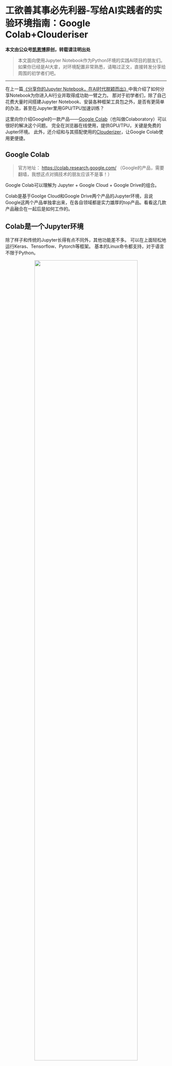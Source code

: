 # 工欲善其事必先利器-写给AI实践者的实验环境指南：Google Colab+Clouderiser

**本文由公众号[凯恩博](https://mp.weixin.qq.com/s?__biz=MzU4NDczNjI0NA==&mid=2247483673&idx=1&sn=c325e1d3fcdffdb09f635124e226c84c&chksm=fd940d82cae384947008aceaa764586865b5c023b08089181f5daa051048f926c1907a2038e7&scene=0&xtrack=1#rd)原创，转载请注明出处**

> 本文面向使用Jupyter Notebook作为Python环境的实践AI项目的朋友们。
如果你已经是AI大拿，对环境配置非常熟悉，请略过正文，直接转发分享给周围的初学者们吧。

---
在上一篇[《分享你的Jupyter Notebook，在AI时代脱颖而出》](https://zhuanlan.zhihu.com/p/56701064)中我介绍了如何分享Notebook为你进入AI行业并取得成功助一臂之力。
那对于初学者们，除了自己花费大量时间搭建Jupyter Notebook、安装各种框架工具包之外，是否有更简单的办法，甚至在Jupyter里用GPU/TPU加速训练？

这里向你介绍Google的一款产品——[Google Colab](https://colab.research.google.com/)（也叫做Colaboratory）可以很好的解决这个问题。
完全在浏览器在线使用，提供GPU/TPU，关键是免费的Jupter环境。
此外，还介绍和与其搭配使用的[Clouderizer](https://clouderizer.com/)，让Google Colab使用更便捷。

## Google Colab

> 官方地址： https://colab.research.google.com/ （Google的产品，需要翻墙，我想这点对搞技术的朋友应该不是事！）

Google Colab可以理解为 Jupyter + Google Cloud + Google Drive的组合。

Colab是基于Goolge Cloud和Google Drive两个产品的Jupyter环境，且说Google这两个产品单独拿出来，在各自领域都是实力雄厚的top产品。看看这几款产品融合在一起后是如何工作的。

## Colab是一个Jupyter环境
除了样子和传统的Jupyter长得有点不同外，其他功能差不多。 可以在上面轻松地运行Keras、Tensorflow、Pytorch等框架。 基本的Linux命令都支持，对于语言不限于Python。

<p align="center"><img src="google-colab/colab-1.png" width="80%" /></p>

## 基于Google Drive的存储
基于Google Drive的好处是，如果你在本地安装了Google Drive的同步盘，可以很方便的管理（包括分享）项目和数据集，然后配合Colab做训练或联系。下面看看具体的功能。

**可以直接在Google Drive中创建ipynb文件**
<p align="center"><img src="google-colab/colab-create-in-drive.png" width="80%" /></p>

**也可以像传普通文件一样，从本地上传到Google Drive中的ipynb文件直接打开运行**

**在已运行的ipynb环境中加载Google Drive里的数据**

当做训练时，需要训练集，但从Google Drive里打开的ipynb不能直接加载Drive里的数据，有两个办法：
1. 打开一个ipynb，然后在“Files”的tab下，上传数据集，但不推荐，因为麻烦，而且慢！
<p align="center"><img src="google-colab/colab-upload.png" width="80%" /></p>

2. 直接在ipynb里加载(mount) 你的Google Drive：
``` python
from google.colab import drive
drive.mount('/content/drive')
```
然后点开Google Drive链接的授权，填入Token即可。注意挂在后的Drive在```/content/drive```目录下。

看看效果，是可以列出文件的：
``` python
!ls /content/drive/
```

直接上图看效果：
<p align="center"><img src="google-colab/colab-mount-drive.png" width="80%" /></p>


**超级方便的共享功能**
* 因为是基于Google Drive的，所以共享一个Jupyter notebook，可以直接分享链接。收到链接的朋友打开链接后直接运行，还可以一键存到自己的Google Drive。

例如，这里推荐一个关于Google Cola加载外部数据的ipynb：
* https://colab.research.google.com/notebooks/io.ipynb

两个使用Google Colab TPU的ipynb：
* https://colab.research.google.com/notebooks/tpu.ipynb
* https://colab.research.google.com/github/tensorflow/tpu/blob/master/tools/colab/fashion_mnist.ipynb

还有一个如何使用深度学习以另一个图像的风格组合图像（Neural Style Transfer）的ipynb：
* https://colab.research.google.com/github/tensorflow/models/blob/master/research/nst_blogpost/4_Neural_Style_Transfer_with_Eager_Execution.ipynb

打开直接运行，就是这么简单！

### 性能评测：CPU、内存和GPU
先上总结：
```
System: Linux a8e930d01458 4.14.79+ #1 SMP Wed Dec 19 21:19:13 PST 2018 x86_64 x86_64 x86_64 GNU/Linux

GPU: 1xTesla K80 , 2496 CUDA 核心,  12GB(11.439GB Usable) GDDR5  VRAM
* 一个官方TensorFlow的例子是CPU跑的速度8.8秒，GPU跑需要2秒；
* 节省77%的时间，当然还有人试了试Colab的TPU，据测评比这个K80 快了3倍左右；

CPU: 1x核心(双线程) Xeon Processors @2.2Ghz (No Turbo Boost) , 56MB L3 Cache

RAM: ~12.5 GB

Disk: ~319 GB

每12小时左右分配的虚拟机上的磁盘，RAM，VRAM，CPU缓存等数据将被删除
```

再看具体实验截图：
<p align="center"><img src="google-colab/colab-gpu_benchmark.png" width="80%" /></p>


但是你发现没有，上面没有提到很大型的数据的安装，比如几十上百G的数据。
> 例如参加一个Kaggle竞赛，需要下载它提供的训练集。

再比如，Google Colab过一段时间没操作的话会经常断开连接，如和解决中断的问题？甚至对于可能需要运行超过12小时以上的任务了？

这个时候怎么办，可以考虑用Clouderizer。

## Clouderizer是啥
Clouderizer内置项目模板，包括Tensorflow，Keras，Anaconda，Python，Torch等深度学习的工具。只需点击几下，就可以一次性选择机器类型，设置环境，上传深度学习模型，下载数据集和启动培训，全部自动化。

一句话，就是让深度学习工具用起来更简单，尤其是可以搭配Google Colab使用，超级方便！

* 生成的项目配置文件可以在本地，云端或两者上运行项目
* 他们的口号是：忘记DevOps，专注于机器学习。

我非常认同他们的观点，尤其是初学者，需要专注于学习算法的模型和算法本身。

看个例子来了解一下它是怎么工作的：
## 实例 - 用Clouderizer实现Colab和Google Drive双向同步和加载Kaggle数据集
1. 绑定Google Drive
<p align="center"><img src="google-colab/clouderizer-google-drive-1.png" width="80%" /></p>
下一步授权即可。

### 创建一个实例
1. 填入名字
<p align="center"><img src="google-colab/clouderizer-google-drive-2.png" width="80%" /></p>

2. 填入导入的Git
3. [可选] 导入Kaggle的数据集
<p align="center"><img src="google-colab/clouderizer-google-drive-3.png" width="80%" /></p>

如果已经绑定了Kaggle的账户，可以在这一步填入需要导数的Kaggle数据集
（具体导入Kaggle API Token的办法是在Kaggle网站 -> My Account -> API -> Creae New API Token，然后回到Clouderizer，在Settings-> Cloud Settings -> Kaggle Credentials直接导入刚刚下载的Token文件即可）

<p align="center"><img src="google-colab/clouderizer-setup-kaggle.png" width="80%" /></p>

上面Kaggle数据集的ID可以从Kaggle的competition页获取
<p align="center"><img src="google-colab/clouderizer-kaggle-dataset.png" width="80%" /></p>

4. [可选]安装依赖的APT或者PIP包，还有其脚本都可以在这里填，我这里就不填了
<p align="center"><img src="google-colab/clouderizer-create-project-setup.png" width="80%" /></p>

5. 项目到此创建完毕
<p align="center"><img src="google-colab/clouderizer-create-project-done.png" width="80%" /></p>

6. 返回Clouderiser主面板，就看到刚刚创建的项目，直接点击Start，在弹出的云平台环境里选Google Colab即可。当然也可以选Kaggle、AWS等等，然后“Launch Colab Notebook”。
<p align="center"><img src="google-colab/clouderizer-start-project.png" width="80%" /></p>

7. 会自动打开Google Colab的页面，执行里面的命令。注意需要等到出现下下图红框的文字后才算准备好。
<p align="center"><img src="google-colab/clouderizer-start-project-2.png" width="80%" /></p>

<p align="center"><img src="google-colab/clouderizer-start-project-3.png" width="80%" /></p>

8. 此时可以返回Clouderiser了，刷新项目列表，看到刚刚创建的项目已经在运行了。

<p align="center"><img src="google-colab/clouderizer-start-project-4.png" width="80%" /></p>

可以点击右边的Jupter来启动或者SSh方式启动。如果是Jupter的方式可以看到一个熟悉的Jupter环境了。

其中文件目录结构分为code、data、out
<p align="center"><img src="google-colab/clouderizer-start-project-5.png" width="80%" /></p>

发现Kaggle的数据已经准备好
<p align="center"><img src="google-colab/clouderizer-start-project-6.png" width="80%" /></p>

回到Google Drive，发现里面有一个clouderizer的目录，再里面有刚刚创建的GoogleDriveAndKaggleDemo这个项目的所有数据：
<p align="center"><img src="google-colab/clouderizer-start-project-7.png" width="80%" /></p>

**到此就OK了。开始你的AI实践之旅吧！**

> Clouderizer开始收费了，但有免费的试用期，而且不贵5刀每月每人，仍然值得推荐。

## 最后，为了客观公正，写一点一些负面的评论吧
当然没有东西是完美的，何况免费的东西。虽然我们不能要求太苛刻，但为了客观，摘录一些网上的负面评价：

1. GPU 是K80型号，这款GPU在2014年末推出，属于2012发布的开普勒Kepler架构，是几代以前的架构。（defence：虽然如此，比仅仅CPU运行，仍然快很多）
2. Colab只能提供一个用户一个GPU，并且但个任务最多连续运行12小时，然后会被重置（defence：12小时对于初学研究或学习的项目足够了吧，如果真的是很大的训练任务，最好还是要在自己的机器或虚拟机上跑吧）
3. Colab相对于单独的服务器或虚拟机来说灵活性较低（defence：那样的成本可以想一想很高的哦）

## 最后的最后，附上Google Colab 官方Q&A
https://research.google.com/colaboratory/faq.html

**什么是Google Colab？**
Google Colab是机器学习教育和研究的研究工具。这是一个Jupyter笔记本环境，无需设置，直接使用。

**支持哪些浏览器？**
推荐配合Chrome和Firefox使用。

**可以免费使用吗？**
是。Google Colab是一个可以免费使用的研究项目。

**Jupyter和Google Colab有什么区别？**
Jupyter是Google Colab所依据的开源项目。Google Colab允许您与其他人一起使用和共享Jupyter笔记本电脑，而无需在浏览器以外的任何计算机上下载，安装或运行任何东西。

**我的笔记本存放在哪里，我可以分享吗？**
所有Google Colab笔记本都存储在Google Drive中。可以像使用Google Docs或Sheets一样共享Google Colab笔记本。只需点击任何Google Colab笔记本电脑右上角的“分享”按钮，或按照这些Google云端硬盘文件共享说明操作即可。

**如果我分享我的笔记本，会分享什么？**
如果您选择共享笔记本，则将共享笔记本的全部内容（文本，代码和输出）。保存此笔记本时，可以通过选择“ 编辑”>“笔记本设置”>“忽略代码单元格输出”来省略保存或共享的代码单元输出。您正在使用的虚拟机，包括您已设置的任何自定义文件和库，将不会被共享。因此，包含安装和加载笔记本所需的任何自定义库或文件的单元格是个好主意。

**我可以将现有的Jupyter / IPython笔记本导入Google Colab吗？**
是。从文件菜单中选择“上传笔记本”。

**那么Python3呢？（或R，Scala，...）**
Google Colab支持Python 2.7和Python 3.6。知道用户有兴趣支持其他Jupyter内核（例如R或Scala）。我们想支持这些，但还没有任何ETA。

**我的代码在哪里执行？如果我关闭浏览器窗口，我的执行状态会发生什么？**
代码在专用于您帐户的虚拟机中执行。闲置一段时间后，虚拟机会被回收，并且系统会强制执行最长生命周期。

**如何获取数据？**
您可以按照这些说明或从Google Colab的文件菜单中下载您从Google云端硬盘创建的任何Google Colab笔记本。所有Google Colab笔记本都以开源Jupyter笔记本格式（.ipynb）存储。

**我如何使用GPU，为什么它们有时不可用？**
Google Colab旨在用于交互式使用。可以停止长时间运行的后台计算，特别是在GPU上。请不要使用Google Colab挖矿（比如比特币）。可能导致服务不可用。鼓励希望连续或长时间运行计算的用户使用本地运行时。

**如何重置我的代码运行的虚拟机，为什么这有时不可用？**
“运行时”（Runtime）菜单中的“重置所有运行时”（Reset all runtimes）条目将返回分配给您原始状态的所有托管虚拟机。这在虚拟机变得不健康的情况下会有所帮助，例如由于意外覆盖系统文件或安装不兼容的软件。实验室限制了这样做的频率，以防止不必要的资源消耗。如果尝试失败，请稍后再试。

**为什么drive.mount()有时会失败说“超时”，为什么drive.mount()挂载文件夹中的I / O操作有时会失败？**
当文件夹中的文件或子文件夹数量变得过大时，Google云端硬盘操作可能会超时。如果数千个项目直接包含在顶级“我的云端硬盘”文件夹中，则安装驱动器可能会超时。重复尝试最终可能成功，因为失败尝试在超时之前在本地缓存部分状态。如果遇到此问题，请尝试将“我的云端硬盘”中直接包含的文件和文件夹移动到子文件夹中。成功后从其他文件夹中读取时可能会出现类似问题drive.mount()。访问包含许多项目的任何文件夹中的项目都可能导致错误，如OSError: [Errno 5] Input/output error（python 3）或IOError: [Errno 5] Input/output error（python 2）。同样，您可以通过将直接包含的项目移动到子文件夹中来解决此问题。

**我发现了一个错误或有问题，我该联系谁？**
打开任何Google Colab笔记本。然后转到“帮助”菜单并选择“发送反馈...”。


由公众号“凯恩博”原创，转载请注明出处

<p align="center">
<img src="wx-qr.jpg" />
</p>
